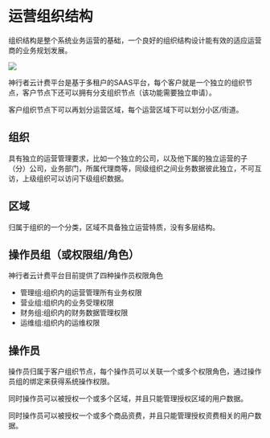 # 运营组织结构

组织结构是整个系统业务运营的基础，一个良好的组织结构设计能有效的适应运营商的业务规划发展。

![](http://static.toughcloud.net/toughsms/tc_20181130123039_8.png)

神行者云计费平台是基于多租户的SAAS平台，每个客户就是一个独立的组织节点，客户节点下还可以拥有分支组织节点（该功能需要独立申请）。

客户组织节点下可以再划分运营区域，每个运营区域下可以划分小区/街道。

## 组织

具有独立的运营管理要求，比如一个独立的公司，以及他下属的独立运营的子（分）公司，业务部门，所属代理商等，同级组织之间业务数据彼此独立，不可互访，上级组织可以访问下级组织数据。

## 区域

归属于组织的一个分类，区域不具备独立运营特质，没有多层结构。

## 操作员组（或权限组/角色）

神行者云计费平台目前提供了四种操作员权限角色

- 管理组:组织内的运营管理所有业务权限
- 营业组:组织内的业务受理权限
- 财务组:组织内的财务数据管理权限
- 运维组:组织内的运维权限

## 操作员

操作员归属于客户组织节点，每个操作员可以关联一个或多个权限角色，通过操作员组的绑定来获得系统操作权限。

同时操作员可以被授权一个或多个区域，并且只能管理授权区域的用户数据。

同时操作员可以被授权一个或多个商品资费，并且只能管理授权资费相关的用户数据。

